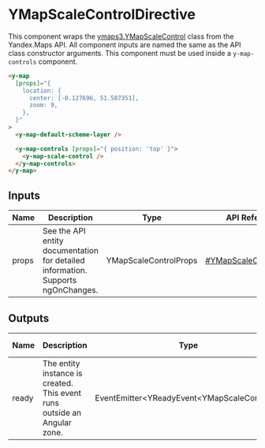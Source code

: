 # YMapScaleControlDirective


This component wraps the [ymaps3.YMapScaleControl](https://yandex.ru/dev/jsapi30/doc/ru/ref/#class-ymapscalecontrol) class from the Yandex.Maps API.
All component inputs are named the same as the API class constructor arguments. This component must be used inside a `y-map-controls` component.

```html
<y-map
  [props]="{
    location: {
      center: [-0.127696, 51.507351],
      zoom: 9,
    },
  }"
>
  <y-map-default-scheme-layer />

  <y-map-controls [props]="{ position: 'top' }">
    <y-map-scale-control />
  </y-map-controls>
</y-map>
```




## Inputs
| Name  | Description                                                                          | Type                  | API Reference                                                                             |
| ----- | ------------------------------------------------------------------------------------ | --------------------- | ----------------------------------------------------------------------------------------- |
| props |   See the API entity documentation for detailed information. Supports ngOnChanges.   | YMapScaleControlProps | [#YMapScaleControlProps](https://yandex.ru/dev/jsapi30/doc/ru/ref/#YMapScaleControlProps) |

## Outputs
| Name  | Description                                                                 | Type                                            | API Reference |
| ----- | --------------------------------------------------------------------------- | ----------------------------------------------- | ------------- |
| ready |   The entity instance is created. This event runs outside an Angular zone.  | EventEmitter\<YReadyEvent\<YMapScaleControl\>\> | —             |